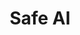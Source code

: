 ---
image: "https://images.unsplash.com/photo-1526378722484-bd91ca387e72?ixlib=rb-1.2.1&ixid=MnwxMjA3fDB8MHxwaG90by1wYWdlfHx8fGVufDB8fHx8&auto=format&fit=crop&w=1634&q=80"
title: "Safe AI"
label: "Check Features"
link: "#/"

---